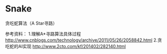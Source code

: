 # Snake
贪吃蛇算法（A Star寻路）

参考资料：
1.理解A*寻路算法具体过程 http://www.cnblogs.com/technology/archive/2011/05/26/2058842.html
2.贪吃蛇的AI实现 http://www.2cto.com/kf/201402/282140.html
